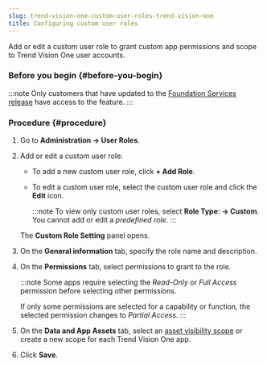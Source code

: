 ```yaml
---
slug: trend-vision-one-custom-user-roles-trend-vision-one
title: Configuring custom user roles
---
```


Add or edit a custom user role to grant custom app permissions and scope to Trend Vision One user accounts.

### Before you begin {#before-you-begin}

:::note
Only customers that have updated to the [Foundation Services release](update-foundation-services-release.md) have access to the feature.
:::

### Procedure {#procedure}

1.  Go to **Administration → User Roles**.

2.  Add or edit a custom user role:

    - To add a new custom user role, click **+ Add Role**.

    - To edit a custom user role, select the custom user role and click the **Edit** icon.

      :::note
      To view only custom user roles, select **Role Type: → Custom**. You cannot add or edit a *predefined role*.
      :::

    The **Custom Role Setting** panel opens.

3.  On the **General information** tab, specify the role name and description.

4.  On the **Permissions** tab, select permissions to grant to the role.

    :::note
    Some apps require selecting the *Read-Only* or *Full Access* permission before selecting other permissions.

    If only some permissions are selected for a capability or function, the selected permission changes to *Partial Access*.
    :::

5.  On the **Data and App Assets** tab, select an [asset visibility scope](asset-visibility-management.md) or create a new scope for each Trend Vision One app.

6.  Click **Save**.
